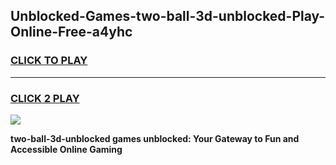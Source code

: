 
## Unblocked-Games-two-ball-3d-unblocked-Play-Online-Free-a4yhc
<h3>
<a href="https://premium76.site?title=two-ball-3d-unblocked&ref=26A">CLICK TO PLAY</a></h3>
<hr>

<h3>
<a href="https://premium76.site?title=two-ball-3d-unblocked&ref=26A">CLICK 2 PLAY</a>
  
</h3>

<a href="https://premium76.site?title=two-ball-3d-unblocked&ref=26A"><img src="https://clearcache.store/games.png"></a>


**two-ball-3d-unblocked games unblocked: Your Gateway to Fun and Accessible Online Gaming**
